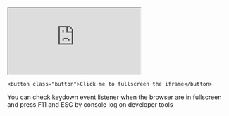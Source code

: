 <!DOCTYPE html>
<html lang="en" >
<head>
  <meta charset="UTF-8">
  <title>CodePen - Fullscreen API on iframe</title>
  <link rel="stylesheet" href="./style.css">

</head>
<body>
<!-- partial:index.partial.html -->
<div id="container">

  <iframe src="https://sensn.github.io/DigitalGarden/lib/index.html"></iframe>
   
  
    <button class="button">Click me to fullscreen the iframe</button>
  </div>
  <div class="info">You can check keydown event listener when the browser are in fullscreen and press F11 and ESC by console log on developer tools</div
  <div class="error"></div>
</div>
<!-- partial -->
  <script  src="./script.js"></script>

</body>
</html>


